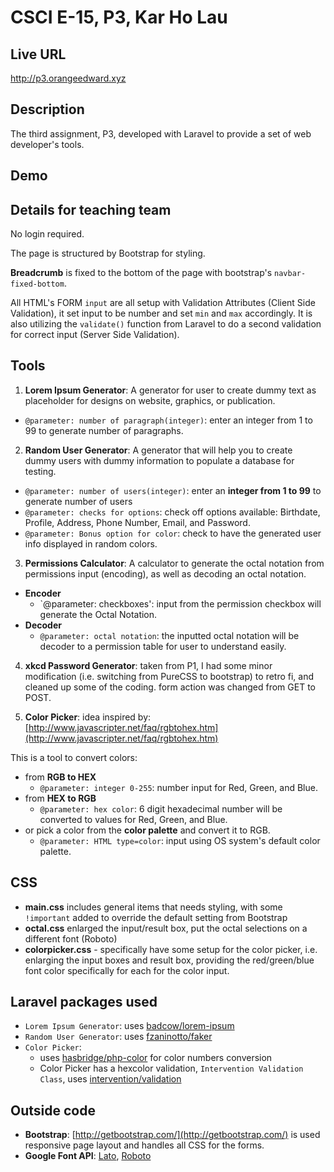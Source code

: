 # CSCI E-15, P3, Kar Ho Lau

## Live URL
<http://p3.orangeedward.xyz>

## Description
The third assignment, P3, developed with Laravel to provide a set of web developer's tools.

## Demo


## Details for teaching team
No login required.

The page is structured by Bootstrap for styling.

**Breadcrumb** is fixed to the bottom of the page with bootstrap's `navbar-fixed-bottom`.

All HTML's FORM `input` are all setup with Validation Attributes (Client Side Validation), it set input to be number and set `min` and `max` accordingly. It is also utilizing the `validate()` function from Laravel to do a second validation for correct input (Server Side Validation).

## Tools
1. **Lorem Ipsum Generator**:
A generator for user to create dummy text as placeholder for designs on website, graphics, or publication.
  - `@parameter: number of paragraph(integer)`: enter an integer from 1 to 99 to generate number of paragraphs.

2. **Random User Generator**:
A generator that will help you to create dummy users with dummy information to populate a database for testing.
  - `@parameter: number of users(integer)`: enter an **integer from 1 to 99** to generate number of users
  - `@parameter: checks for options`: check off options available: Birthdate, Profile, Address, Phone Number, Email, and Password.
  - `@parameter: Bonus option for color`: check to have the generated user info displayed in random colors.  

3. **Permissions Calculator**:
A calculator to generate the octal notation from permissions input (encoding), as well as decoding an octal notation.
  * **Encoder**
    - `@parameter: checkboxes': input from the permission checkbox will generate the Octal Notation.
  * **Decoder**
    - `@parameter: octal notation`: the inputted octal notation will be decoder to a permission table for user to understand easily.

4. **xkcd Password Generator**:
taken from P1, I had some minor modification (i.e. switching from PureCSS to bootstrap) to retro fi, and cleaned up some of the coding. form action was changed from GET to POST.

5. **Color Picker**: idea inspired by: [http://www.javascripter.net/faq/rgbtohex.htm](http://www.javascripter.net/faq/rgbtohex.htm)

  This is a tool to convert colors:
  * from **RGB to HEX**
    - `@parameter: integer 0-255`: number input for Red, Green, and Blue.  
  * from **HEX to RGB**
    - `@parameter: hex color`: 6 digit hexadecimal number will be converted to values for Red, Green, and Blue.
  * or pick a color from the **color palette** and convert it to RGB.
    - `@parameter: HTML type=color`: input using OS system's default color palette.



## CSS
* **main.css** includes general items that needs styling, with some `!important` added to override the default setting from Bootstrap
* **octal.css** enlarged the input/result box, put the octal selections on a different font (Roboto)
* **colorpicker.css** - specifically have some setup for the color picker, i.e. enlarging the input boxes and result box, providing the red/green/blue font color specifically for each for the color input.

## Laravel packages used
* `Lorem Ipsum Generator`: uses [badcow/lorem-ipsum](https://packagist.org/packages/badcow/lorem-ipsum)
* `Random User Generator`: uses [fzaninotto/faker](https://packagist.org/packages/fzaninotto/faker)
* `Color Picker`:
  * uses [hasbridge/php-color](https://packagist.org/packages/hasbridge/php-color) for color numbers conversion
  * Color Picker has a hexcolor validation, `Intervention Validation Class`, uses [intervention/validation](https://github.com/Intervention/validation)

## Outside code
* **Bootstrap**: [http://getbootstrap.com/](http://getbootstrap.com/) is used responsive page layout and handles all CSS for the forms.
* **Google Font API**: [Lato](https://www.google.com/fonts#QuickUsePlace:quickUse/Family:Lato), [Roboto](https://www.google.com/fonts#QuickUsePlace:quickUse/Family:Roboto)
